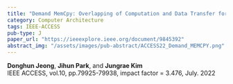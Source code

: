 ```yaml
---
title: "Demand MemCpy: Overlapping of Computation and Data Transfer for Heterogeneous Computing"
category: Computer Architecture
tags: IEEE-ACCESS
pub-type: J
paper_url: "https://ieeexplore.ieee.org/document/9845392"
abstract_img: "/assets/images/pub-abstract/ACCESS22_Demand_MEMCPY.png"
---
```


**Donghun Jeong**, **Jihun Park**, and **Jungrae Kim** <br>
IEEE ACCESS, vol.10, pp.79925-79938, impact factor = 3.476, July. 2022
